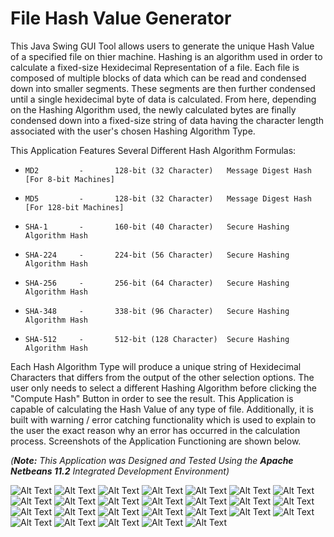 # File Hash Value Generator
This Java Swing GUI Tool allows users to generate the unique Hash Value of a specified file on thier machine. Hashing is an algorithm used in order to calculate a fixed-size Hexidecimal Representation of a file. Each file is composed of multiple blocks of data which can be read and condensed down into smaller segments. These segments are then further condensed until a single hexidecimal byte of data is calculated. From here, depending on the Hashing Algorithm used, the newly calculated bytes are finally condensed down into a fixed-size string of data having the character length associated with the user's chosen Hashing Algorithm Type.

This Application Features Several Different Hash Algorithm Formulas:

*     MD2         -       128-bit (32 Character)   Message Digest Hash [For 8-bit Machines]
*     MD5         -       128-bit (32 Character)   Message Digest Hash [For 128-bit Machines]
*     SHA-1       -       160-bit (40 Character)   Secure Hashing Algorithm Hash
*     SHA-224     -       224-bit (56 Character)   Secure Hashing Algorithm Hash
*     SHA-256     -       256-bit (64 Character)   Secure Hashing Algorithm Hash
*     SHA-348     -       338-bit (96 Character)   Secure Hashing Algorithm Hash
*     SHA-512     -       512-bit (128 Character)  Secure Hashing Algorithm Hash

Each Hash Algorithm Type will produce a unique string of Hexidecimal Characters that differs from the output of the other selection options. The user only needs to select a different Hashing Algorithm before clicking the "Compute Hash" Button in order to see the result. This Application is capable of calculating the Hash Value of any type of file. Additionally, it is built with warning / error catching functionality which is used to explain to the user the exact reason why an error has occurred in the calculation process.
Screenshots of the Application Functioning are shown below.

*(**Note:** This Application was Designed and Tested Using the **Apache Netbeans 11.2** Integrated Development Environment)*

![Alt Text](FileHashGenerator/Screenshots/divider_line_neon.png)
![Alt Text](FileHashGenerator/Screenshots/Image_0.png)
![Alt Text](FileHashGenerator/Screenshots/divider_line_neon.png)
![Alt Text](FileHashGenerator/Screenshots/Image_1.png)
![Alt Text](FileHashGenerator/Screenshots/divider_line_neon.png)
![Alt Text](FileHashGenerator/Screenshots/Image_2.png)
![Alt Text](FileHashGenerator/Screenshots/divider_line_neon.png)
![Alt Text](FileHashGenerator/Screenshots/Image_3.png)
![Alt Text](FileHashGenerator/Screenshots/divider_line_neon.png)
![Alt Text](FileHashGenerator/Screenshots/Image_4.png)
![Alt Text](FileHashGenerator/Screenshots/divider_line_neon.png)
![Alt Text](FileHashGenerator/Screenshots/Image_5.png)
![Alt Text](FileHashGenerator/Screenshots/divider_line_neon.png)
![Alt Text](FileHashGenerator/Screenshots/Image_6.png)
![Alt Text](FileHashGenerator/Screenshots/divider_line_neon.png)
![Alt Text](FileHashGenerator/Screenshots/Image_12.png)
![Alt Text](FileHashGenerator/Screenshots/divider_line_neon.png)
![Alt Text](FileHashGenerator/Screenshots/Image_7.png)
![Alt Text](FileHashGenerator/Screenshots/divider_line_neon.png)
![Alt Text](FileHashGenerator/Screenshots/Image_8.png)
![Alt Text](FileHashGenerator/Screenshots/divider_line_neon.png)
![Alt Text](FileHashGenerator/Screenshots/Image_9.png)
![Alt Text](FileHashGenerator/Screenshots/divider_line_neon.png)
![Alt Text](FileHashGenerator/Screenshots/Image_10.png)
![Alt Text](FileHashGenerator/Screenshots/divider_line_neon.png)
![Alt Text](FileHashGenerator/Screenshots/Image_11.png)


